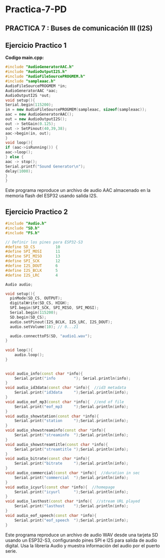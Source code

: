# Practica-7-PD

## **PRACTICA 7 : Buses de comunicación III (I2S)**

## **Ejercicio Practico 1**
**Codigo main.cpp:**
```cpp
#include "AudioGeneratorAAC.h" 
#include "AudioOutputI2S.h" 
#include "AudioFileSourcePROGMEM.h" 
#include "sampleaac.h" 
AudioFileSourcePROGMEM *in; 
AudioGeneratorAAC *aac; 
AudioOutputI2S *out; 
void setup(){ 
Serial.begin(115200); 
in = new AudioFileSourcePROGMEM(sampleaac, sizeof(sampleaac)); 
aac = new AudioGeneratorAAC(); 
out = new AudioOutputI2S(); 
out -> SetGain(0.125); 
out -> SetPinout(40,39,38); 
aac->begin(in, out); 
} 
void loop(){ 
if (aac->isRunning()) { 
aac->loop(); 
} else { 
aac -> stop(); 
Serial.printf("Sound Generator\n"); 
delay(1000); 
} 
}
```
Este programa reproduce un archivo de audio AAC almacenado en la memoria flash del ESP32 usando salida I2S.


## **Ejercicio Practico 2**

```cpp
#include "Audio.h"
#include "SD.h"
#include "FS.h"

// Definir los pines para ESP32-S3
#define SD_CS         10  
#define SPI_MOSI      11  
#define SPI_MISO      13  
#define SPI_SCK       12  
#define I2S_DOUT      6   
#define I2S_BCLK      5   
#define I2S_LRC       4   

Audio audio; 

void setup(){ 
  pinMode(SD_CS, OUTPUT); 
  digitalWrite(SD_CS, HIGH); 
  SPI.begin(SPI_SCK, SPI_MISO, SPI_MOSI); 
  Serial.begin(115200); 
  SD.begin(SD_CS); 
  audio.setPinout(I2S_BCLK, I2S_LRC, I2S_DOUT); 
  audio.setVolume(10); // 0...21 

  audio.connecttoFS(SD, "audio1.wav"); 
} 
 
void loop(){ 
    audio.loop(); 
} 
 

void audio_info(const char *info){ 
    Serial.print("info        "); Serial.println(info); 
} 
void audio_id3data(const char *info){  //id3 metadata 
    Serial.print("id3data     ");Serial.println(info); 
} 
void audio_eof_mp3(const char *info){  //end of file 
    Serial.print("eof_mp3     ");Serial.println(info); 
} 
void audio_showstation(const char *info){ 
    Serial.print("station     ");Serial.println(info); 
} 
void audio_showstreaminfo(const char *info){ 
    Serial.print("streaminfo  ");Serial.println(info); 
} 
void audio_showstreamtitle(const char *info){ 
    Serial.print("streamtitle ");Serial.println(info); 
} 
void audio_bitrate(const char *info){ 
    Serial.print("bitrate     ");Serial.println(info); 
} 
void audio_commercial(const char *info){  //duration in sec 
    Serial.print("commercial  ");Serial.println(info); 
} 
void audio_icyurl(const char *info){  //homepage 
    Serial.print("icyurl      ");Serial.println(info); 
} 
void audio_lasthost(const char *info){  //stream URL played 
    Serial.print("lasthost    ");Serial.println(info); 
} 
void audio_eof_speech(const char *info){ 
    Serial.print("eof_speech  ");Serial.println(info); 
} 
```
Este programa reproduce un archivo de audio WAV desde una tarjeta SD usando un ESP32-S3, configurando pines SPI e I2S para salida de audio digital. Usa la librería Audio y muestra información del audio por el puerto serie.

